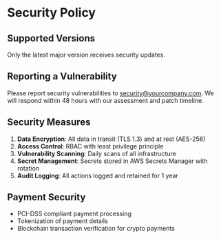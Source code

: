 # Security Policy

## Supported Versions
Only the latest major version receives security updates.

## Reporting a Vulnerability
Please report security vulnerabilities to security@yourcompany.com.
We will respond within 48 hours with our assessment and patch timeline.

## Security Measures
1. **Data Encryption**: All data in transit (TLS 1.3) and at rest (AES-256)
2. **Access Control**: RBAC with least privilege principle
3. **Vulnerability Scanning**: Daily scans of all infrastructure
4. **Secret Management**: Secrets stored in AWS Secrets Manager with rotation
5. **Audit Logging**: All actions logged and retained for 1 year

## Payment Security
- PCI-DSS compliant payment processing
- Tokenization of payment details
- Blockchain transaction verification for crypto payments